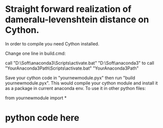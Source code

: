 # Straight forward realization of dameralu-levenshtein distance on Cython. #

In order to compile you need Cython installed.

Change one line in build.cmd:

call "D:\Soft\anaconda3\Scripts\activate.bat" "D:\Soft\anaconda3"
to
call "YourAnaconda3Path\Scripts\activate.bat" "YourAnaconda3Path"

Save your cython code in "yournewmodule.pyx" then run "build yournewmodule.pyx". This would compile your cython module and install it as a package in current anaconda env. To use it in other python files:

from yournewmodule import *
# python code here
